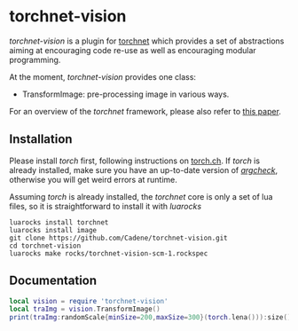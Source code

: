 # torchnet-vision

*torchnet-vision* is a plugin for [torchnet](http://github.com/torchnet/torchnet) which provides a set
of abstractions aiming at encouraging code re-use as well as encouraging
modular programming.

At the moment, *torchnet-vision* provides one class:
  - TransformImage: pre-processing image in various ways.

For an overview of the *torchnet* framework, please also refer to [this paper](https://lvdmaaten.github.io/publications/papers/Torchnet_2016.pdf).


## Installation

Please install *torch* first, following instructions on
[torch.ch](http://torch.ch/docs/getting-started.html).  If *torch* is
already installed, make sure you have an up-to-date version of
[*argcheck*](https://github.com/torch/argcheck), otherwise you will get
weird errors at runtime.

Assuming *torch* is already installed, the *torchnet* core is only a set of
lua files, so it is straightforward to install it with *luarocks*
```
luarocks install torchnet
luarocks install image
git clone https://github.com/Cadene/torchnet-vision.git
cd torchnet-vision
luarocks make rocks/torchnet-vision-scm-1.rockspec
```


## Documentation

```lua
local vision = require 'torchnet-vision'
local traImg = vision.TransformImage()
print(traImg:randomScale{minSize=200,maxSize=300}(torch.lena())):size()

```
